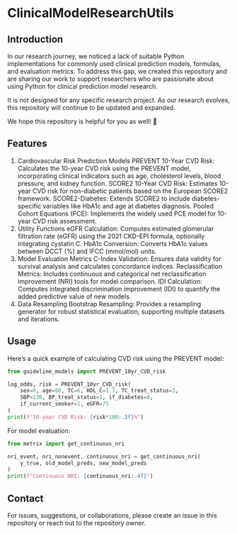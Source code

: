 # ClinicalModelResearchUtils
## Introduction
In our research journey, we noticed a lack of suitable Python implementations for commonly used clinical prediction models, formulas, and evaluation metrics. To address this gap, we created this repository and are sharing our work to support researchers who are passionate about using Python for clinical prediction model research.

It is not designed for any specific research project. As our research evolves, this repository will continue to be updated and expanded.

We hope this repository is helpful for you as well! 🚀

## Features
1. Cardiovascular Risk Prediction Models
PREVENT 10-Year CVD Risk: Calculates the 10-year CVD risk using the PREVENT model, incorporating clinical indicators such as age, cholesterol levels, blood pressure, and kidney function.
SCORE2 10-Year CVD Risk: Estimates 10-year CVD risk for non-diabetic patients based on the European SCORE2 framework.
SCORE2-Diabetes: Extends SCORE2 to include diabetes-specific variables like HbA1c and age at diabetes diagnosis.
Pooled Cohort Equations (PCE): Implements the widely used PCE model for 10-year CVD risk assessment.
2. Utility Functions
eGFR Calculation: Computes estimated glomerular filtration rate (eGFR) using the 2021 CKD-EPI formula, optionally integrating cystatin C.
HbA1c Conversion: Converts HbA1c values between DCCT (%) and IFCC (mmol/mol) units.
3. Model Evaluation Metrics
C-Index Validation: Ensures data validity for survival analysis and calculates concordance indices.
Reclassification Metrics: Includes continuous and categorical net reclassification improvement (NRI) tools for model comparison.
IDI Calculation: Computes integrated discrimination improvement (IDI) to quantify the added predictive value of new models.
4. Data Resampling
Bootstrap Resampling: Provides a resampling generator for robust statistical evaluation, supporting multiple datasets and iterations.

## Usage
Here’s a quick example of calculating CVD risk using the PREVENT model:
```python
from guideline_models import PREVENT_10yr_CVD_risk

log_odds, risk = PREVENT_10yr_CVD_risk(
    sex=0, age=60, TC=6, HDL_C=1.7, TC_treat_status=1,
    SBP=130, BP_treat_status=1, if_diabetes=0,
    if_current_smoker=1, eGFR=75
)
print(f"10-year CVD Risk: {risk*100:.2f}%")
```

For model evaluation:
```python
from metrix import get_continuous_nri

nri_event, nri_nonevent, continuous_nri = get_continuous_nri(
    y_true, old_model_preds, new_model_preds
)
print(f"Continuous NRI: {continuous_nri:.4f}")
```

## Contact
For issues, suggestions, or collaborations, please create an issue in this repository or reach out to the repository owner.


